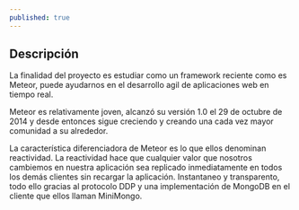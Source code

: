 ```yaml
---
published: true
---
```


## Descripción

La finalidad del proyecto es estudiar como un framework reciente como es Meteor, puede ayudarnos en el desarrollo agil de aplicaciones web en tiempo real. 

Meteor es relativamente joven, alcanzó su versión 1.0 el 29 de octubre de 2014 y desde entonces sigue creciendo y creando una cada vez mayor comunidad a su alrededor.

La característica diferenciadora de Meteor es lo que ellos denominan reactividad. La reactividad hace que cualquier valor que nosotros cambiemos en nuestra aplicación sea replicado inmediatamente en todos los demás clientes sin recargar la aplicación. Instantaneo y transparento, todo ello gracias al protocolo DDP y una implementación de MongoDB en el cliente que ellos llaman MiniMongo.